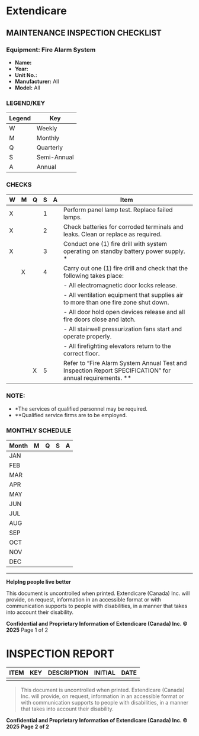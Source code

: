 # Extendicare
## MAINTENANCE INSPECTION CHECKLIST

### Equipment: Fire Alarm System

- **Name:**
- **Year:**
- **Unit No.:**
- **Manufacturer:** All
- **Model:** All

### LEGEND/KEY

| Legend | Key         |
|--------|-------------|
| W      | Weekly      |
| M      | Monthly     |
| Q      | Quarterly   |
| S      | Semi-Annual |
| A      | Annual      |

### CHECKS

| W | M | Q | S | A | Item                                                                 |
|---|---|---|---|---|----------------------------------------------------------------------|
| X |   |   | 1 |   | Perform panel lamp test. Replace failed lamps.                      |
| X |   |   | 2 |   | Check batteries for corroded terminals and leaks. Clean or replace as required. |
| X |   |   | 3 |   | Conduct one (1) fire drill with system operating on standby battery power supply. * |
|   | X |   | 4 |   | Carry out one (1) fire drill and check that the following takes place: |
|   |   |   |   |   | - All electromagnetic door locks release.                           |
|   |   |   |   |   | - All ventilation equipment that supplies air to more than one fire zone shut down. |
|   |   |   |   |   | - All door hold open devices release and all fire doors close and latch. |
|   |   |   |   |   | - All stairwell pressurization fans start and operate properly.    |
|   |   |   |   |   | - All firefighting elevators return to the correct floor.          |
|   |   | X | 5 |   | Refer to “Fire Alarm System Annual Test and Inspection Report SPECIFICATION” for annual requirements. ** |

### NOTE:
- *The services of qualified personnel may be required.
- **Qualified service firms are to be employed.

### MONTHLY SCHEDULE

| Month | M | Q | S | A |
|-------|---|---|---|---|
| JAN   |   |   |   |   |
| FEB   |   |   |   |   |
| MAR   |   |   |   |   |
| APR   |   |   |   |   |
| MAY   |   |   |   |   |
| JUN   |   |   |   |   |
| JUL   |   |   |   |   |
| AUG   |   |   |   |   |
| SEP   |   |   |   |   |
| OCT   |   |   |   |   |
| NOV   |   |   |   |   |
| DEC   |   |   |   |   |

----

**Helplng people live better**

This document is uncontrolled when printed. Extendicare (Canada) Inc. will provide, on request, information in an accessible format or with communication supports to people with disabilities, in a manner that takes into account their disability.

**Confidential and Proprietary Information of Extendicare (Canada) Inc. © 2025**
Page 1 of 2

# INSPECTION REPORT

| ITEM | KEY | DESCRIPTION | INITIAL | DATE |
|------|-----|-------------|---------|------|
|      |     |             |         |      |

> This document is uncontrolled when printed. Extendicare (Canada) Inc. will provide, on request, information in an accessible format or with communication supports to people with disabilities, in a manner that takes into account their disability.

**Confidential and Proprietary Information of Extendicare (Canada) Inc. © 2025**
**Page 2 of 2**